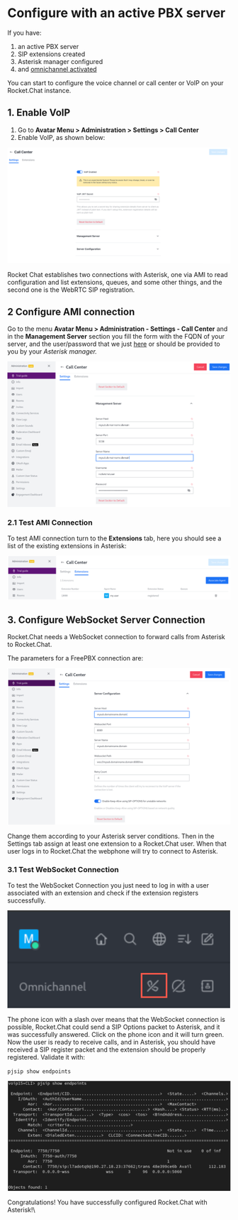 # Configure with an active PBX server

If you have:

1. an active PBX server
2. SIP extensions created
3. Asterisk manager configured
4. and [omnichannel activated](https://docs.rocket.chat/guides/omnichannel#omnichannel-activation)

You can start to configure the voice channel or call center or VoIP on your Rocket.Chat instance.

## 1. Enable VoIP

1. Go to **Avatar Menu > Administration > Settings > Call Center**
2. Enable VoIP, as shown below:

![Call Center](../../../.gitbook/assets/CallCenterSettings.png)

Rocket Chat establishes two connections with Asterisk, one via AMI to read configuration and list extensions, queues, and some other things, and the second one is the WebRTC SIP registration.

## 2 Configure AMI connection

Go to the menu **Avatar Menu > Administration - Settings - Call Center** and in the **Management Server** section you fill the form with the FQDN of your server, and the user/password that we just [here](https://docs.rocket.chat/guides/rocket.chat-call-center/getting-started-with-call-center/configure-without-previously-having-a-pbx-server) or should be provided to you by your _Asterisk manager._

![AMI Connection](<../../../.gitbook/assets/FreePBX connection.png>)

### 2.1 Test AMI Connection&#x20;

To test AMI connection turn to the **Extensions** tab, here you should see a list of the existing extensions in Asterisk:

![Extensions](<../../../.gitbook/assets/Extensions PBX.png>)

## 3. Configure WebSocket Server Connection

Rocket.Chat needs a WebSocket connection to forward calls from Asterisk to Rocket.Chat.

The parameters for a FreePBX connection are:

![FreePBX connection](<../../../.gitbook/assets/AMI Connection.png>)

Change them according to your Asterisk server conditions. Then in the Settings tab assign at least one extension to a Rocket.Chat user. When that user logs in to Rocket.Chat the webphone will try to connect to Asterisk.

### 3.1 Test WebSocket Connection&#x20;

To test the WebSocket Connection you just need to log in with a user associated with an extension and check if the extension registers successfully.&#x20;

![WebSocket not connected](../../../.gitbook/assets/image.png)

The phone icon with a slash over means that the WebSocket connection is possible, Rocket.Chat could send a SIP Options packet to Asterisk, and it was successfully answered. Click on the phone icon and it will turn green. Now the user is ready to receive calls, and in Asterisk, you should have received a SIP register packet and the extension should be properly registered. Validate it with:

`pjsip show endpoints`

![Rocket.Chat configured with Asterisk](<../../../.gitbook/assets/Rocket.Chat configured with Asterisk.png>)

Congratulations! You have successfully configured Rocket.Chat with Asterisk!\
